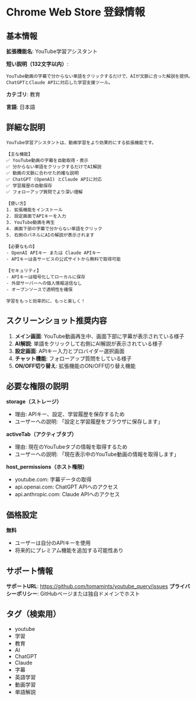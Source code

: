 # Chrome Web Store 登録情報

## 基本情報

**拡張機能名**: YouTube学習アシスタント

**短い説明（132文字以内）**:
```
YouTube動画の字幕で分からない単語をクリックするだけで、AIが文脈に合った解説を提供。ChatGPTとClaude APIに対応した学習支援ツール。
```

**カテゴリ**: 教育

**言語**: 日本語

## 詳細な説明

```
YouTube学習アシスタントは、動画学習をより効果的にする拡張機能です。

【主な機能】
✅ YouTube動画の字幕を自動取得・表示
✅ 分からない単語をクリックするだけでAI解説
✅ 動画の文脈に合わせた的確な説明
✅ ChatGPT (OpenAI) とClaude APIに対応
✅ 学習履歴の自動保存
✅ フォローアップ質問でより深い理解

【使い方】
1. 拡張機能をインストール
2. 設定画面でAPIキーを入力
3. YouTube動画を再生
4. 画面下部の字幕で分からない単語をクリック
5. 右側のパネルにAIの解説が表示されます

【必要なもの】
- OpenAI APIキー または Claude APIキー
- APIキーは各サービスの公式サイトから無料で取得可能

【セキュリティ】
- APIキーは暗号化してローカルに保存
- 外部サーバーへの個人情報送信なし
- オープンソースで透明性を確保

学習をもっと効率的に、もっと楽しく！
```

## スクリーンショット推奨内容

1. **メイン画面**: YouTube動画再生中、画面下部に字幕が表示されている様子
2. **AI解説**: 単語をクリックして右側にAI解説が表示されている様子
3. **設定画面**: APIキー入力とプロバイダー選択画面
4. **チャット機能**: フォローアップ質問をしている様子
5. **ON/OFF切り替え**: 拡張機能のON/OFF切り替え機能

## 必要な権限の説明

**storage（ストレージ）**
- 理由: APIキー、設定、学習履歴を保存するため
- ユーザーへの説明: 「設定と学習履歴をブラウザに保存します」

**activeTab（アクティブタブ）**
- 理由: 現在のYouTubeタブの情報を取得するため
- ユーザーへの説明: 「現在表示中のYouTube動画の情報を取得します」

**host_permissions（ホスト権限）**
- youtube.com: 字幕データの取得
- api.openai.com: ChatGPT APIへのアクセス
- api.anthropic.com: Claude APIへのアクセス

## 価格設定

**無料**
- ユーザーは自分のAPIキーを使用
- 将来的にプレミアム機能を追加する可能性あり

## サポート情報

**サポートURL**: https://github.com/tomamints/youtube_query/issues
**プライバシーポリシー**: GitHubページまたは独自ドメインでホスト

## タグ（検索用）

- youtube
- 学習
- 教育
- AI
- ChatGPT
- Claude
- 字幕
- 英語学習
- 動画学習
- 単語解説